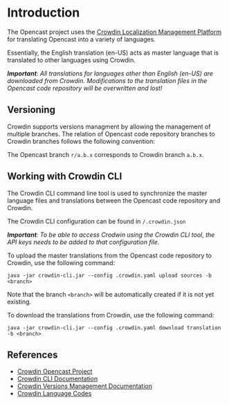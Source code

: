 Introduction
================================

The Opencast project uses the [Crowdin Localization Management Platform](https://crowdin.com/project/opencast-matterhorn) for translating Opencast into a variety of languages.

Essentially, the English translation (en-US) acts as master language that is translated to other languages using Crowdin.

***Important**: All translations for languages other than English (en-US) are downloaded from Crowdin. Modifications to the translation files in the Opencast code repository will be overwritten and lost!*

Versioning
----------

Crowdin supports versions managment by allowing the management of multiple branches. The relation of Opencast code repository branches to Crowdin branches follows the following convention:

The Opencast branch `r/a.b.x` corresponds to Crowdin branch `a.b.x`.

Working with Crowdin CLI
------------------------

The Crowdin CLI command line tool is used to synchronize the master language files and translations between the Opencast code repository and Crowdin.

The Crowdin CLI configuration can be found in `/.crowdin.json`

***Important**: To be able to access Crodwin using the Crowdin CLI tool, the API keys needs to be added to that configuration file.*

To upload the master translations from the Opencast code repository to Crowdin, use the following command:

    java -jar crowdin-cli.jar --config .crowdin.yaml upload sources -b <branch>

Note that the branch `<branch>` will be automatically created if it is not yet existing.


To download the translations from Crowdin, use the following command:

    java -jar crowdin-cli.jar --config .crowdin.yaml download translation -b <branch>

References
----------

 - [Crowdin Opencast Project](https://crowdin.com/project/opencast-matterhorn)
 - [Crowdin CLI Documentation](https://crowdin.com/page/cli-tool)
 - [Crowdin Versions Management Documentation](https://support.crowdin.com/articles/versions-management/)
 - [Crowdin Language Codes](https://crowdin.com/page/api/language-codes)
